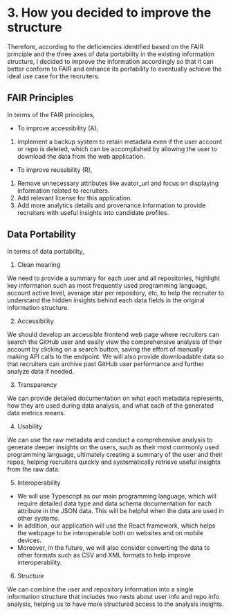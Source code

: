 # 3. How you decided to improve the structure
Therefore, according to the deficiencies identified based on the FAIR principle and the three axes of data portability in the existing information structure, I decided to improve the information accordingly so that it can better conform to FAIR and enhance its portability to eventually achieve the ideal use case for the recruiters. 

## FAIR Principles

In terms of the FAIR principles, 

- To improve accessibility (A), 
1. implement a backup system to retain metadata even if the user account or repo is deleted, which can be accomplished by allowing the user to download the data from the web application.

- To improve reusability (R),
1. Remove unnecessary attributes like avator_url and focus on displaying information related to recruiters.
2. Add relevant license for this application.
3. Add more analytics details and provenance information to provide recruiters with useful insights into candidate profiles.

## Data Portability
In terms of data portability,
1. Clean meaning

We need to provide a summary for each user and all repositories, highlight key information such as most frequently used programming language, account active level, average star per repository, etc, to help the recruiter to understand the hidden insights behind each data fields in the original information structure.

2. Accessibility

We should develop an accessible frontend web page where recruiters can search the GitHub user and easily view the comprehensive analysis of their account by clicking on a search button, saving the effort of manually making API calls to the endpoint. We will also provide downloadable data so that recruiters can archive past GitHub user performance and further analyze data if needed.

3. Transparency

We can provide detailed documentation on what each metadata represents, how they are used during data analysis, and what each of the generated data metrics means.

4. Usability

We can use the raw metadata and conduct a comprehensive analysis to generate deeper insights on the users, such as their most commonly used programming language, ultimately creating a summary of the user and their repos, helping recruiters quickly and systematically retrieve useful insights from the raw data.

5. Interoperability
- We will use Typescript as our main programming language, which will require detailed data type and data schema documentation for each attribute in the JSON data. This will be helpful when the data are used in other systems. 
- In addition, our application will use the React framework, which helps the webpage to be interoperable both on websites and on mobile devices. 
- Moreover, in the future, we will also consider converting the data to other formats such as CSV and XML formats to help improve interoperability.

6. Structure

We can combine the user and repository information into a single information structure that includes two nests about user info and repo info analysis, helping us to have more structured access to the analysis insights.
